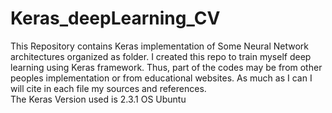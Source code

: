 # Keras_deepLearning_CV

This Repository contains Keras implementation of Some Neural Network architectures organized as folder. I created this repo to train myself deep learning using Keras framework. Thus, part of the codes may be from other peoples implementation or from educational websites. As much as I can I will cite in each file my sources and references.   
The Keras Version used is 2.3.1
OS Ubuntu
